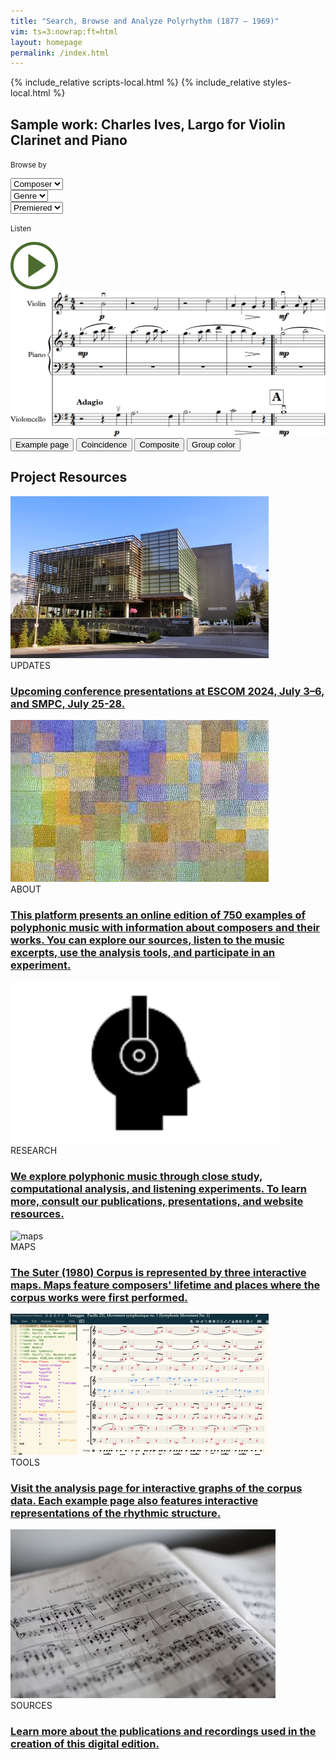 ```yaml
---
title: "Search, Browse and Analyze Polyrhythm (1877 – 1969)"
vim: ts=3:nowrap:ft=html
layout: homepage
permalink: /index.html
---
```


{% include_relative scripts-local.html %}
{% include_relative styles-local.html %}

<!-- Sample Work -->
<section>
	<div class="container px-3 my-4">
		<div class="row">
			<div class="col-12">
				<div class="text-center">
					<h2><span>Sample work:</span> Charles Ives, Largo for Violin Clarinet and Piano</h2>
				</div>
			</div>
		</div>
		<!-- Browse by -->
		<div class="row">
			<div class="col-12 col-lg-6">
				<p role="heading"><small>Browse by</small></p>
				<!-- Composer -->
				<div class="browse-list btn-group mb-3 mb-lg-0">
					<select onchange="browseComposer()" id="composerSelect" class="form-select form-select--primary" aria-label="Composer">
						<option selected>Composer</option>
					</select>
				</div>
				<!-- Genre -->
				<div class="browse-list btn-group mb-3 mb-lg-0">
					<select id="genreSelect" class="form-select form-select--primary" aria-label="Genre">
						<option selected>Genre</option>
					</select>
				</div>
				<!-- Premiered -->
				<div class="browse-list btn-group mb-3 mb-lg-0">
					<select id="premieredSelect" class="form-select form-select--primary" aria-label="Premiered">
						<option selected>Premiered</option>
						<option value="1">One</option>
						<option value="2">Two</option>
						<option value="3">Three</option>
					</select>
				</div>
			</div>
			<!-- Listen -->
			<div class="col-12 col-lg-6 float-lg-end mt-4 mt-lg-0">
				<p class="float-lg-end" role="heading"><small>Listen</small></p>
				<a href="listen"><img class="float-lg-end play-icon" src="assets/img/play.svg" alt="play button"></a>
			</div>
		</div>
		<!-- Image -->
		<div class="row mt-5">
			<div class="col-12">
				<div class="text-center">
					<img class="img-fluid mb-3" src="assets/img/sample-work.jpg" alt="sample work">
				</div>
			</div>
		</div>
		<div class="row">
			<div class="col-12">
				<!-- Example page -->
				<button type="button" class="btn btn-secondary btn-secondary-dark float-md-end mb-3 mb-lg-0 ms-1">
					Example page
				</button>
				<!-- Coincidence -->
				<button type="button" class="btn btn-secondary float-md-end mb-3 mb-lg-0 ms-1">
					Coincidence
				</button>
				<!-- Composite -->
				<button type="button" class="btn btn-secondary float-md-end mb-3 mb-lg-0 ms-1">
					Composite
				</button>
				<!-- Group color -->
				<button type="button" class="btn btn-secondary float-md-end mb-3 mb-lg-0">
					Group color
				</button>
			</div>
		</div>
	</div>
</section>

<!-- Project Resources-->
<section>
	<div class="container px-3 my-5">
		<div class="row justify-content-center">
			<div class="col-12">
				<div class="text-center">
					<h2>Project Resources</h2>
				</div>
			</div>
		</div>
		<div class="row g-3 g-lg-4 mt-2">
			<!-- 1 -->
			<div class="col-md-6 col-lg-4 mb-4">
				<div class="card h-100 border-0">
					<img class="card-img-top card-img-bottom mb-3 img-fluid" src="/img/homepage/banff-small.jpg" alt="updates">
					<div class="card-body p-0">
						<div class="category mb-2">UPDATES</div>
						<a class="text-decoration-none link-dark stretched-link" href="updates" role="button"><h3 class="card-title mb-3">Upcoming conference presentations at ESCOM 2024, July 3–6, and SMPC, July 25-28.</h3></a>
					</div>
				</div>
			</div>
			<!-- 2 -->
			<div class="col-md-6 col-lg-4 mb-4">
				<div class="card h-100 border-0">
					<img class="card-img-top card-img-bottom mb-3 img-fluid" src="/img/homepage/polyphony-small.jpg" title="Paul Klee, Polyphony (1932)" alt="about">
					<div class="card-body p-0">
						<div class="category mb-2">ABOUT</div>
						<a class="text-decoration-none link-dark stretched-link" href="overview" role="button"><h3 class="card-title mb-3">This platform presents an online edition of 750 examples of polyphonic music with information about composers and their works.  You can explore our sources, listen to the music excerpts, use the analysis tools, and participate in an experiment.</h3></a>
					</div>
				</div>
			</div>
			<!-- 3 -->
			<div class="col-md-6 col-lg-4 mb-4">
				<div class="card h-100 border-0">
					<img class="card-img-top card-img-bottom mb-3 img-fluid" src="/img/homepage/headphones-small.png" alt="research">
					<div class="card-body p-0">
						<div class="category mb-2">RESEARCH</div>
						<a class="text-decoration-none link-dark stretched-link" href="research" role="button"><h3 class="card-title mb-3">We explore polyphonic music through close study, computational analysis, and listening experiments. To learn more, consult our publications, presentations, and website resources. </h3></a>
					</div>
				</div>
			</div>
			<!-- 4 -->
			<div class="col-md-6 col-lg-4 mb-4">
				<div class="card h-100 border-0">
					<img class="card-img-top card-img-bottom mb-3" src="https://upload.wikimedia.org/wikipedia/commons/7/71/WorldMap-Blank-Noborders.svg" alt="maps">
					<div class="card-body p-0">
						<div class="category mb-2">MAPS</div>
						<a class="text-decoration-none link-dark stretched-link" href="maps" role="button"><h3 class="card-title mb-3">The Suter (1980) Corpus is represented by three interactive maps.  Maps feature composers' lifetime and places where the corpus works were first performed.</h3></a>
					</div>
				</div>
			</div>
			<!-- 5 -->
			<div class="col-md-6 col-lg-4 mb-4">
				<div class="card h-100 border-0">
					<img class="card-img-top card-img-bottom mb-3" src="/img/homepage/vhv-view-of-r588-with-colours-small.jpg" alt="tools">
					<div class="card-body p-0">
						<div class="category mb-2">TOOLS</div>
						<a class="text-decoration-none link-dark stretched-link" href="tools" role="button"><h3 class="card-title mb-3">Visit the analysis page for interactive graphs of the corpus data.  Each example page also features interactive representations of the rhythmic structure.</h3></a>
					</div>
				</div>
			</div>
			<!-- 6 -->
			<div class="col-md-6 col-lg-4 mb-4">
				<div class="card h-100 border-0">
					<img class="card-img-top card-img-bottom mb-3" src="assets/img/project-resources-2.jpg" alt="sources">
					<div class="card-body p-0">
						<div class="category mb-2">SOURCES</div>
						<a class="text-decoration-none link-dark stretched-link" href="sources" role="button"><h3 class="card-title mb-3">Learn more about the publications and recordings used in the creation of this digital edition.</h3></a>
					</div>
				</div>
			</div>
		</div>
	</div>
</section>



